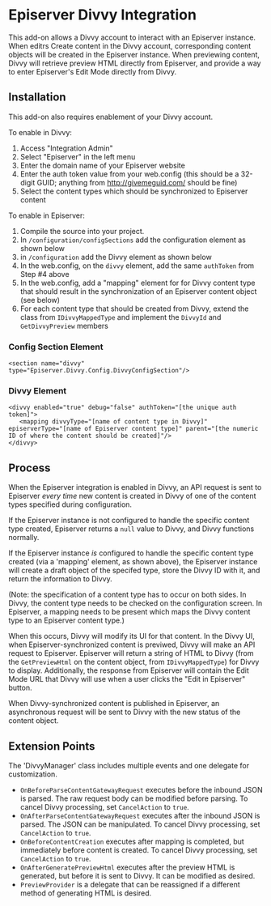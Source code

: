 ﻿# Episerver Divvy Integration

This add-on allows a Divvy account to interact with an Episerver instance. When editrs Create content in the Divvy account, corresponding content objects will be created in the Episerver instance. When previewing content, Divvy will retrieve preview HTML directly from Episerver, and provide a way to enter Episerver's Edit Mode directly from Divvy.

## Installation

This add-on also requires enablement of your Divvy account.

To enable in Divvy:

1. Access "Integration Admin"
2. Select "Episerver" in the left menu
3. Enter the domain name of your Episerver website
4. Enter the auth token value from your web.config (this should be a 32-digit GUID; anything from http://givemeguid.com/ should be fine)
5. Select the content types which should be synchronized to Episerver content

To enable in Episerver:

1. Compile the source into your project.
2. In `/configuration/configSections` add the configuration element as shown below
3. in `/configuration` add the Divvy element as shown below
2. In the web.config, on the `divvy` element, add the same `authToken` from Step #4 above
2. In the web.config, add a "mapping" element for for Divvy content type that should result in the synchronization of an Episerver content object (see below)
3. For each content type that should be created from Divvy, extend the class from `IDivvyMappedType` and implement the `DivvyId` and `GetDivvyPreview` members

### Config Section Element

```
<section name="divvy" type="Episerver.Divvy.Config.DivvyConfigSection"/>
```

### Divvy Element

```
<divvy enabled="true" debug="false" authToken="[the unique auth token]">
   <mapping divvyType="[name of content type in Divvy]" episerverType="[name of Episerver content type]" parent="[the numeric ID of where the content should be created]"/>
</divvy>
```

## Process

When the Episerver integration is enabled in Divvy, an API request is sent to Episerver _every time_ new content is created in Divvy of one of the content types specified during configuration.

If the Episerver instance is not configured to handle the specific content type created, Episerver returns a `null` value to Divvy, and Divvy functions normally.

If the Episerver instance *is* configured to handle the specific content type created (via a 'mapping' element, as shown above), the Episerver instance will create a draft object of the specifed type, store the Divvy ID with it, and return the information to Divvy.

(Note: the specification of a content type has to occur on both sides. In Divvy, the content type needs to be checked on the configuration screen. In Episerver, a mapping needs to be present which maps the Divvy content type to an Episerver content type.)

When this occurs, Divvy will modify its UI for that content. In the Divvy UI, when Episerver-synchronized content is previwed, Divvy will make an API request to Episerver. Episerver will return a string of HTML to Divvy (from the `GetPreviewHtml` on the content object, from `IDivvyMappedType`) for Divvy to display. Additionally, the response from Episerver will contain the Edit Mode URL that Divvy will use when a user clicks the "Edit in Episerver" button.

When Divvy-synchronized content is published in Episerver, an asynchronous request will be sent to Divvy with the new status of the content object.

## Extension Points

The 'DivvyManager' class includes multiple events and one delegate for customization.

* `OnBeforeParseContentGatewayRequest` executes before the inbound JSON is parsed. The raw request body can be modified before parsing. To cancel Divvy processing, set `CancelAction` to `true`.
* `OnAfterParseContentGatewayRequest` executes after the inbound JSON is parsed. The JSON can be manipulated. To cancel Divvy processing, set `CancelAction` to `true`.
* `OnBeforeContentCreation` executes after mapping is completed, but immediately before content is created. To cancel Divvy processing, set `CancelAction` to `true`.
* `OnAfterGeneratePreviewHtml` executes after the preview HTML is generated, but before it is sent to Divvy. It can be modified as desired.
* `PreviewProvider` is a delegate that can be reassigned if a different method of generating HTML is desired.
